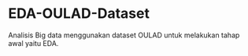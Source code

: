 # EDA-OULAD-Dataset
Analisis Big data menggunakan dataset OULAD untuk melakukan tahap awal yaitu EDA.
